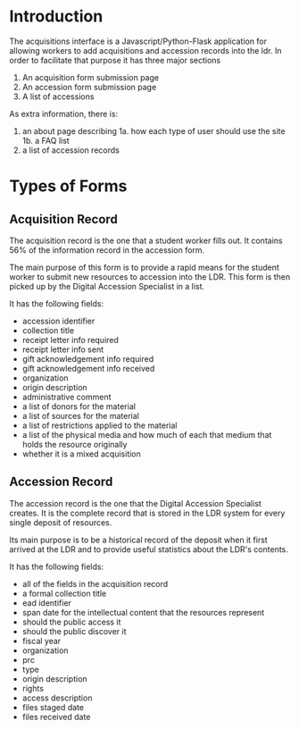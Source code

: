 # Introduction

The acquisitions interface is a Javascript/Python-Flask application for allowing workers to add acquisitions and accession records into the ldr. In order to facilitate that purpose it has three major sections

1. An acquisition form submission page
2. An accession form submission page
3. A list of accessions

As extra information, there is:

1. an about page describing 
  1a. how each type of user should use the site
  1b.  a FAQ list
2. a list of accession records

# Types of Forms
## Acquisition Record

The acquisition record is the one that a student worker fills out. It contains 56% of the information record in the accession form.

The main purpose of this form is to provide a rapid means for the student worker to submit new resources to accession into the LDR. This form is then picked up by the Digital Accession Specialist in a list.

It has the following fields:

* accession identifier
* collection title
* receipt letter info required
* receipt letter info sent
* gift acknowledgement info required
* gift acknowledgement info received
* organization
* origin description
* administrative comment
* a list of donors for the material
* a list of sources for the material
* a list of restrictions applied to the material
* a list of the physical media and how much of each that medium that holds the resource originally
* whether it is a mixed acquisition

## Accession Record

The accession record is the one that the Digital Accession Specialist creates. It is the complete record that is stored in the LDR system for every single deposit of resources. 

Its main purpose is to be a historical record of the deposit when it first arrived at the LDR and to provide useful statistics about the LDR's contents.

It has the following fields:

* all of the fields in the acquisition record
* a formal collection title
* ead identifier
* span date for the intellectual content that the resources represent
* should the public access it
* should the public discover it
* fiscal year
* organization
* prc
* type
* origin description
* rights
* access description
* files staged date
* files received date